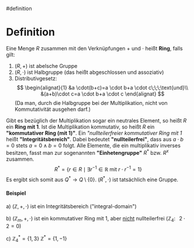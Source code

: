#definition 

# Definition
Eine Menge $R$ zusammen mit den Verknüpfungen $+$ und $\cdot$ heißt **Ring**, falls gilt:
1. ($R, +$) ist abelsche Gruppe
2. ($R, \cdot$) ist Halbgruppe  (das heißt abgeschlossen und assoziativ)
3. Distributivgesetz:$$
\begin{alignat}{1}
&a \cdot(b+c)=a \cdot b+a \cdot c\;\;\;\text{und}\\
&(a+b)\cdot c=a \cdot b+a \cdot c
\end{alignat}
$$
	(Da man, durch die Halbgruppe bei der Multiplikation, nicht von Kommutativität ausgehen darf.)

Gibt es bezüglich der Multiplikation sogar ein neutrales Element, so heißt $R$ ein **Ring mit 1**.
Ist die Multiplikation kommutativ, so heißt $R$ ein **"kommutativer Ring (mit 1)"**. 
Ein *"nullteilerfreier kommutativer Ring mit 1* heißt **"Integritätsbereich"**. Dabei bedeutet **"nullteilerfrei"**, dass aus $a \cdot b=0$ stets $a=0\land b=0$ folgt.
Alle Elemente, die ein multiplikativ inverses besitzen, fasst man zur sogenannten **"Einhetengruppe"** $R^*$ bzw. $R^x$ zusammen.$$
R^*=\{r \in R \mid \exists r^{-1} \in \mathbb{R}\;\text{mit}\;r \cdot r^{-1}=1\}
$$
Es ergibt sich somit aus $Q^* \rightarrow Q \setminus \{0\}$.
($R^*, \cdot$) ist tatsächlich eine Gruppe.

#### Beispiel
a) ($\mathbb{Z},+,\cdot$) ist ein Integritätsbereich ("integral-domain")

b) ($\mathbb{Z}_m,+,\cdot$) ist ein kommutativer Ring mit $1$, aber <u>nicht</u> nullteilerfrei 
($\mathbb{Z}_{4}:\;\;\;2\cdot2=0$)

c) $\mathbb{Z}^*_{4}=\{1,3\}$   $\mathbb{Z}^*=\{1,-1\}$

